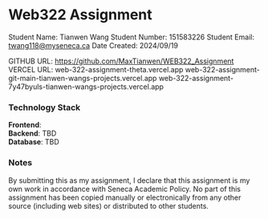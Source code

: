 # Web322 Assignment

Student Name: Tianwen Wang
Student Number: 151583226
Student Email: twang118@myseneca.ca
Date Created: 2024/09/19

GITHUB URL:
https://github.com/MaxTianwen/WEB322_Assignment
VERCEL URL:
web-322-assignment-theta.vercel.app
web-322-assignment-git-main-tianwen-wangs-projects.vercel.app
web-322-assignment-7y47byuls-tianwen-wangs-projects.vercel.app

### Technology Stack

**Frontend**:  
**Backend**: TBD  
**Database**: TBD

### Notes

By submitting this as my assignment, I declare that this assignment is my own work in accordance with Seneca Academic Policy. No part of this assignment has been copied manually or electronically from any other source (including web sites) or distributed to other students.
